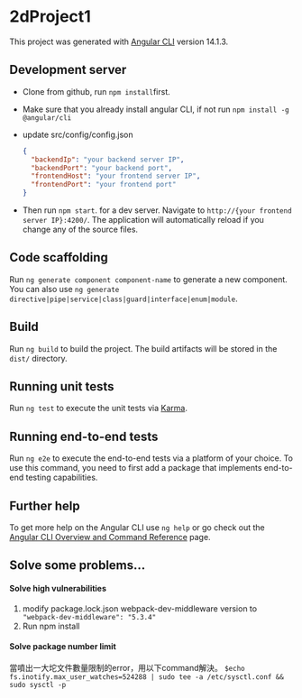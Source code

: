 # 2dProject1

This project was generated with [Angular CLI](https://github.com/angular/angular-cli) version 14.1.3.

## Development server

- Clone from github, run `npm install`first.
- Make sure that you already install angular CLI, if not run `npm install -g @angular/cli`
- update src/config/config.json

  ```json
  {
    "backendIp": "your backend server IP",
    "backendPort": "your backend port",
    "frontendHost": "your frontend server IP",
    "frontendPort": "your frontend port"
  }
  ```

- Then run `npm start`. for a dev server. Navigate to `http://{your frontend server IP}:4200/`. The application will automatically reload if you change any of the source files.

## Code scaffolding

Run `ng generate component component-name` to generate a new component. You can also use `ng generate directive|pipe|service|class|guard|interface|enum|module`.

## Build

Run `ng build` to build the project. The build artifacts will be stored in the `dist/` directory.

## Running unit tests

Run `ng test` to execute the unit tests via [Karma](https://karma-runner.github.io).

## Running end-to-end tests

Run `ng e2e` to execute the end-to-end tests via a platform of your choice. To use this command, you need to first add a package that implements end-to-end testing capabilities.

## Further help

To get more help on the Angular CLI use `ng help` or go check out the [Angular CLI Overview and Command Reference](https://angular.io/cli) page.

## Solve some problems...

#### Solve high vulnerabilities

1. modify package.lock.json webpack-dev-middleware version to
   ` "webpack-dev-middleware": "5.3.4"`
2. Run npm install

#### Solve package number limit

當噴出一大坨文件數量限制的error，用以下command解決。
`$echo fs.inotify.max_user_watches=524288 | sudo tee -a /etc/sysctl.conf && sudo sysctl -p`
